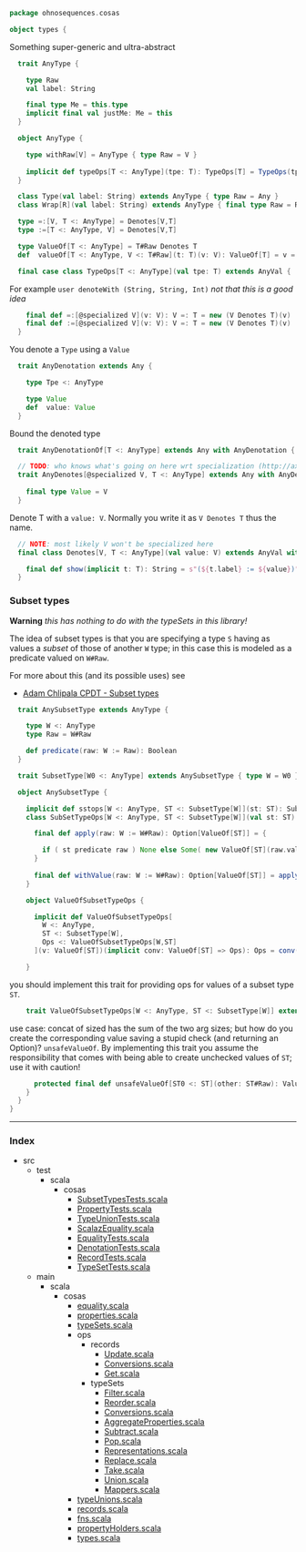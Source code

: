 
```scala
package ohnosequences.cosas

object types {
```

Something super-generic and ultra-abstract

```scala
  trait AnyType {

    type Raw
    val label: String

    final type Me = this.type
    implicit final val justMe: Me = this
  }

  object AnyType {

    type withRaw[V] = AnyType { type Raw = V }
    
    implicit def typeOps[T <: AnyType](tpe: T): TypeOps[T] = TypeOps(tpe)
  }

  class Type(val label: String) extends AnyType { type Raw = Any }
  class Wrap[R](val label: String) extends AnyType { final type Raw = R }

  type =:[V, T <: AnyType] = Denotes[V,T]
  type :=[T <: AnyType, V] = Denotes[V,T]

  type ValueOf[T <: AnyType] = T#Raw Denotes T
  def  valueOf[T <: AnyType, V <: T#Raw](t: T)(v: V): ValueOf[T] = v =: t

  final case class TypeOps[T <: AnyType](val tpe: T) extends AnyVal {
```

For example `user denoteWith (String, String, Int)` _not that this is a good idea_

```scala
    final def =:[@specialized V](v: V): V =: T = new (V Denotes T)(v)
    final def :=[@specialized V](v: V): V =: T = new (V Denotes T)(v)
  }
```

You denote a `Type` using a `Value`

```scala
  trait AnyDenotation extends Any {

    type Tpe <: AnyType

    type Value
    def  value: Value
  }
```

Bound the denoted type

```scala
  trait AnyDenotationOf[T <: AnyType] extends Any with AnyDenotation { type Tpe = T }

  // TODO: who knows what's going on here wrt specialization (http://axel22.github.io/2013/11/03/specialization-quirks.html)
  trait AnyDenotes[@specialized V, T <: AnyType] extends Any with AnyDenotationOf[T] {
    
    final type Value = V
  }
```

Denote T with a `value: V`. Normally you write it as `V Denotes T` thus the name.

```scala
  // NOTE: most likely V won't be specialized here
  final class Denotes[V, T <: AnyType](val value: V) extends AnyVal with AnyDenotes[V, T] {

    final def show(implicit t: T): String = s"(${t.label} := ${value})"
  }
```


  ### Subset types

  **Warning** _this has nothing to do with the typeSets in this library!_

  The idea of subset types is that you are specifying a type `S` having as values a _subset_ of those of another `W` type; in this case this is modeled as a predicate valued on `W#Raw`.

  For more about this (and its possible uses) see

  - [Adam Chlipala CPDT - Subset types](http://adam.chlipala.net/cpdt/html/Subset.html)


```scala
  trait AnySubsetType extends AnyType {

    type W <: AnyType
    type Raw = W#Raw

    def predicate(raw: W := Raw): Boolean
  }

  trait SubsetType[W0 <: AnyType] extends AnySubsetType { type W = W0 }

  object AnySubsetType {

    implicit def sstops[W <: AnyType, ST <: SubsetType[W]](st: ST): SubSetTypeOps[W,ST] = new SubSetTypeOps(st)
    class SubSetTypeOps[W <: AnyType, ST <: SubsetType[W]](val st: ST) extends AnyVal {

      final def apply(raw: W := W#Raw): Option[ValueOf[ST]] = {

        if ( st predicate raw ) None else Some( new ValueOf[ST](raw.value) )
      }
      
      final def withValue(raw: W := W#Raw): Option[ValueOf[ST]] = apply(raw)
    }

    object ValueOfSubsetTypeOps {

      implicit def ValueOfSubsetTypeOps[
        W <: AnyType,
        ST <: SubsetType[W],
        Ops <: ValueOfSubsetTypeOps[W,ST]
      ](v: ValueOf[ST])(implicit conv: ValueOf[ST] => Ops): Ops = conv(v)

    }
```

you should implement this trait for providing ops for values of a subset type `ST`.

```scala
    trait ValueOfSubsetTypeOps[W <: AnyType, ST <: SubsetType[W]] extends Any {
```

use case: concat of sized has the sum of the two arg sizes; but how do you create the corresponding value saving a stupid check (and returning an Option)? `unsafeValueOf`. By implementing this trait you assume the responsibility that comes with being able to create unchecked values of `ST`; use it with caution!

```scala
      protected final def unsafeValueOf[ST0 <: ST](other: ST#Raw): ValueOf[ST] = new ValueOf[ST](other)
    }
  }
}

```


------

### Index

+ src
  + test
    + scala
      + cosas
        + [SubsetTypesTests.scala][test/scala/cosas/SubsetTypesTests.scala]
        + [PropertyTests.scala][test/scala/cosas/PropertyTests.scala]
        + [TypeUnionTests.scala][test/scala/cosas/TypeUnionTests.scala]
        + [ScalazEquality.scala][test/scala/cosas/ScalazEquality.scala]
        + [EqualityTests.scala][test/scala/cosas/EqualityTests.scala]
        + [DenotationTests.scala][test/scala/cosas/DenotationTests.scala]
        + [RecordTests.scala][test/scala/cosas/RecordTests.scala]
        + [TypeSetTests.scala][test/scala/cosas/TypeSetTests.scala]
  + main
    + scala
      + cosas
        + [equality.scala][main/scala/cosas/equality.scala]
        + [properties.scala][main/scala/cosas/properties.scala]
        + [typeSets.scala][main/scala/cosas/typeSets.scala]
        + ops
          + records
            + [Update.scala][main/scala/cosas/ops/records/Update.scala]
            + [Conversions.scala][main/scala/cosas/ops/records/Conversions.scala]
            + [Get.scala][main/scala/cosas/ops/records/Get.scala]
          + typeSets
            + [Filter.scala][main/scala/cosas/ops/typeSets/Filter.scala]
            + [Reorder.scala][main/scala/cosas/ops/typeSets/Reorder.scala]
            + [Conversions.scala][main/scala/cosas/ops/typeSets/Conversions.scala]
            + [AggregateProperties.scala][main/scala/cosas/ops/typeSets/AggregateProperties.scala]
            + [Subtract.scala][main/scala/cosas/ops/typeSets/Subtract.scala]
            + [Pop.scala][main/scala/cosas/ops/typeSets/Pop.scala]
            + [Representations.scala][main/scala/cosas/ops/typeSets/Representations.scala]
            + [Replace.scala][main/scala/cosas/ops/typeSets/Replace.scala]
            + [Take.scala][main/scala/cosas/ops/typeSets/Take.scala]
            + [Union.scala][main/scala/cosas/ops/typeSets/Union.scala]
            + [Mappers.scala][main/scala/cosas/ops/typeSets/Mappers.scala]
        + [typeUnions.scala][main/scala/cosas/typeUnions.scala]
        + [records.scala][main/scala/cosas/records.scala]
        + [fns.scala][main/scala/cosas/fns.scala]
        + [propertyHolders.scala][main/scala/cosas/propertyHolders.scala]
        + [types.scala][main/scala/cosas/types.scala]

[test/scala/cosas/SubsetTypesTests.scala]: ../../../test/scala/cosas/SubsetTypesTests.scala.md
[test/scala/cosas/PropertyTests.scala]: ../../../test/scala/cosas/PropertyTests.scala.md
[test/scala/cosas/TypeUnionTests.scala]: ../../../test/scala/cosas/TypeUnionTests.scala.md
[test/scala/cosas/ScalazEquality.scala]: ../../../test/scala/cosas/ScalazEquality.scala.md
[test/scala/cosas/EqualityTests.scala]: ../../../test/scala/cosas/EqualityTests.scala.md
[test/scala/cosas/DenotationTests.scala]: ../../../test/scala/cosas/DenotationTests.scala.md
[test/scala/cosas/RecordTests.scala]: ../../../test/scala/cosas/RecordTests.scala.md
[test/scala/cosas/TypeSetTests.scala]: ../../../test/scala/cosas/TypeSetTests.scala.md
[main/scala/cosas/equality.scala]: equality.scala.md
[main/scala/cosas/properties.scala]: properties.scala.md
[main/scala/cosas/typeSets.scala]: typeSets.scala.md
[main/scala/cosas/ops/records/Update.scala]: ops/records/Update.scala.md
[main/scala/cosas/ops/records/Conversions.scala]: ops/records/Conversions.scala.md
[main/scala/cosas/ops/records/Get.scala]: ops/records/Get.scala.md
[main/scala/cosas/ops/typeSets/Filter.scala]: ops/typeSets/Filter.scala.md
[main/scala/cosas/ops/typeSets/Reorder.scala]: ops/typeSets/Reorder.scala.md
[main/scala/cosas/ops/typeSets/Conversions.scala]: ops/typeSets/Conversions.scala.md
[main/scala/cosas/ops/typeSets/AggregateProperties.scala]: ops/typeSets/AggregateProperties.scala.md
[main/scala/cosas/ops/typeSets/Subtract.scala]: ops/typeSets/Subtract.scala.md
[main/scala/cosas/ops/typeSets/Pop.scala]: ops/typeSets/Pop.scala.md
[main/scala/cosas/ops/typeSets/Representations.scala]: ops/typeSets/Representations.scala.md
[main/scala/cosas/ops/typeSets/Replace.scala]: ops/typeSets/Replace.scala.md
[main/scala/cosas/ops/typeSets/Take.scala]: ops/typeSets/Take.scala.md
[main/scala/cosas/ops/typeSets/Union.scala]: ops/typeSets/Union.scala.md
[main/scala/cosas/ops/typeSets/Mappers.scala]: ops/typeSets/Mappers.scala.md
[main/scala/cosas/typeUnions.scala]: typeUnions.scala.md
[main/scala/cosas/records.scala]: records.scala.md
[main/scala/cosas/fns.scala]: fns.scala.md
[main/scala/cosas/propertyHolders.scala]: propertyHolders.scala.md
[main/scala/cosas/types.scala]: types.scala.md